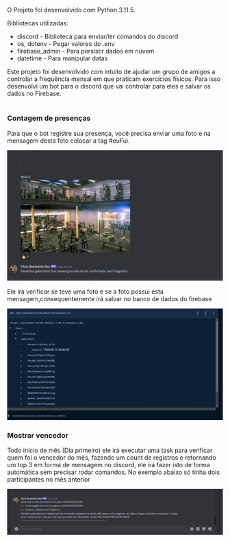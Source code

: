 O Projeto foi desenvolvido com Python 3.11.5.

Bibliotecas utilizadas:
* discord - Biblioteca para enviar/ler comandos do discord
* os, dotenv - Pegar valores do .env
* firebase_admin - Para persistir dados em nuvem
* datetime - Para manipular datas

Este projeto foi desenvolvido com intuito de ajudar um grupo de amigos a controlar a frequência mensal em que praticam exercícios físicos. Para isso desenvolvi um bot para o discord que vai controlar para eles e salvar os dados no Firebase.

#

### Contagem de presenças
Para que o bot registre sua presença, você precisa enviar uma foto e na mensagem desta foto colocar a tag #euFui.

![Alt text](/src/contagemPresenca.jpg?raw=true "Presenca")

Ele irá verificar se teve uma foto e se a foto possui esta mensagem,consequentemente irá salvar no banco de dados do firebase

![Alt text](/src/bancoDeDadosFirebase.jpg?raw=true "Banco de Dados")


### Mostrar vencedor
Todo início de mês (Dia primeiro) ele irá executar uma task para verificar quem foi o vencedor do mês, fazendo um count de registros e retornando um top 3 em forma de mensagem no discord, ele irá fazer isto de forma automática sem precisar rodar comandos. No exemplo abaixo só tinha dois participantes no mês anterior

![Alt text](/src/vencedorBot.jpg?raw=true "Vencedor")

